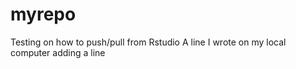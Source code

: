 # myrepo
Testing on how to push/pull from Rstudio
A line I wrote on my local computer
adding a line

